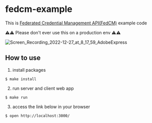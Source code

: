 # fedcm-example

This is [Federated Credential Management API(FedCM)](https://fedidcg.github.io/FedCM/) example code

:warning::warning: Please don't ever use this on a production env :warning::warning:

![Screen_Recording_2022-12-27_at_8_17_59_AdobeExpress](https://user-images.githubusercontent.com/13586089/209588118-4dd8e2a0-6d0d-46e3-90d1-5cf8e92c8b81.gif)

## How to use

1. install packages
```
$ make install
```

2. run server and client web app
```
$ make run
```

3. access the link below in your browser
```
$ open http://localhost:3000/
```
